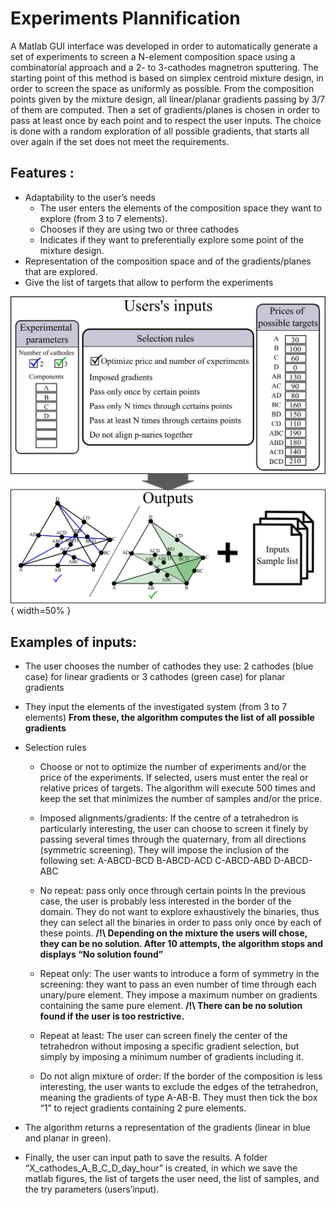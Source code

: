 # Experiments Plannification

A Matlab GUI interface was developed in order to automatically generate a set of experiments to screen a N-element composition space using a combinatorial approach and a 2- to 3-cathodes magnetron sputtering. The starting point of this method is based on simplex centroid mixture design, in order to screen the space as uniformly as possible. From the composition points given by the mixture design, all linear/planar gradients passing by 3/7 of them are computed. Then a set of gradients/planes is chosen in order to pass at least once by each point and to respect the user inputs. The choice is done with a random exploration of all possible gradients, that starts all over again if the set does not meet the requirements.

## Features :
* Adaptability to the user’s needs
	* The user enters the elements of the composition space they want to explore (from 3 to 7 elements).
	* Chooses if they are using two or three cathodes
	* Indicates if they want to preferentially explore some point of the mixture design.
* Representation of the composition space and of the gradients/planes that are explored. 
* Give the list of targets that allow to perform the experiments

![Interface_principle](./Supplementary_Matlab_interface.png){ width=50% } 

## Examples of inputs:
* The user chooses the number of cathodes they use: 2 cathodes (blue case) for linear gradients or 3 cathodes (green case) for planar gradients
* They input the elements of the investigated system (from 3 to 7 elements)
__From these, the algorithm computes the list of all possible gradients__

* Selection rules
	* Choose or not to optimize the number of experiments and/or the price of the experiments. If selected, users must enter the real or relative prices of targets. The algorithm will execute 500 times and keep the set that minimizes the number of samples and/or the price. 
	* Imposed alignments/gradients:
	If the centre of a tetrahedron is particularly interesting, the user can choose to screen it finely by passing several times through the quaternary, from all directions (symmetric screening). They will impose the inclusion of the following set: 
										A-ABCD-BCD
										B-ABCD-ACD
										C-ABCD-ABD
										D-ABCD-ABC

	* No repeat: pass only once through certain points
	In the previous case, the user is probably less interested in the border of the domain. They do not want to explore exhaustively the binaries, thus they can select all the binaries in order to pass only once by each of these points.
	__/!\ Depending on the mixture the users will chose, they can be no solution. After 10 attempts, the algorithm stops and displays “No solution found”__

	* Repeat only: 
	The user wants to introduce a form of symmetry in the screening: they want to pass an even number of time through each unary/pure element. They impose a maximum number on gradients containing the same pure element. 
	__/!\ There can be no solution found if the user is too restrictive.__

	* Repeat at least:
	The user can screen finely the center of the tetrahedron without imposing a specific gradient selection, but simply by imposing a minimum number of gradients including it. 

	* Do not align mixture of order: 
	If the border of the composition is less interesting, the user wants to exclude the edges of the tetrahedron, meaning the gradients of type A-AB-B. They must then tick the box “1” to reject gradients containing 2 pure elements. 
	
* The algorithm returns a representation of the gradients (linear in blue and planar in green). 

* Finally, the user can input path to save the results. A folder “X_cathodes_A_B_C_D_day_hour” is created, in which we save the matlab figures, the list of targets the user need, the list of samples, and the try parameters (users’input).
 




